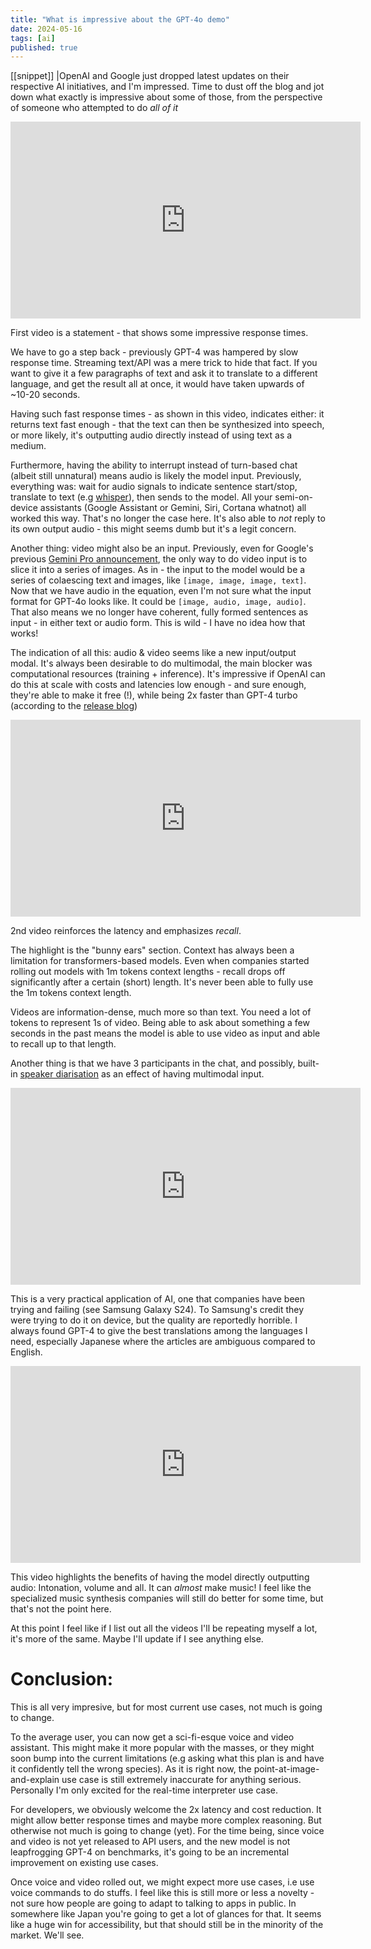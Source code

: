 ```yaml
---
title: "What is impressive about the GPT-4o demo"
date: 2024-05-16
tags: [ai]
published: true
---
```


[[snippet]]
|OpenAI and Google just dropped latest updates on their respective AI initiatives, and I'm impressed. Time to dust off the blog and jot down what exactly is impressive about some of those, from the perspective of someone who attempted to do _all of it_

<iframe width="560" height="315" src="https://www.youtube.com/embed/vgYi3Wr7v_g?si=G9OOCORw2C-Tb5yM" title="YouTube video player" frameborder="0" allow="accelerometer; autoplay; clipboard-write; encrypted-media; gyroscope; picture-in-picture; web-share" referrerpolicy="strict-origin-when-cross-origin" allowfullscreen></iframe>

First video is a statement - that shows some impressive response times.

We have to go a step back - previously GPT-4 was hampered by slow response time. Streaming text/API was a mere trick to hide that fact. If you want to give it a few paragraphs of text and ask it to translate to a different language, and get the result all at once, it would have taken upwards of ~10-20 seconds.

Having such fast response times - as shown in this video, indicates either: it returns text fast enough - that the text can then be synthesized into speech, or more likely, it's outputting audio directly instead of using text as a medium.

Furthermore, having the ability to interrupt instead of turn-based chat (albeit still unnatural) means audio is likely the model input. Previously, everything was: wait for audio signals to indicate sentence start/stop, translate to text (e.g [whisper](https://github.com/openai/whisper)), then sends to the model. All your semi-on-device assistants (Google Assistant or Gemini, Siri, Cortana whatnot) all worked this way. That's no longer the case here. It's also able to _not_ reply to its own output audio - this might seems dumb but it's a legit concern.

Another thing: video might also be an input. Previously, even for Google's previous [Gemini Pro announcement](https://blog.google/technology/ai/google-gemini-next-generation-model-february-2024/#sundar-note), the only way to do video input is to slice it into a series of images. As in - the input to the model would be a series of colaescing text and images, like `[image, image, image, text]`. Now that we have audio in the equation, even I'm not sure what the input format for GPT-4o looks like. It could be `[image, audio, image, audio]`. That also means we no longer have coherent, fully formed sentences as input - in either text or audio form. This is wild - I have no idea how that works!

The indication of all this: audio & video seems like a new input/output modal. It's always been desirable to do multimodal, the main blocker was computational resources (training + inference). It's impressive if OpenAI can do this at scale with costs and latencies low enough - and sure enough, they're able to make it free (!), while being 2x faster than GPT-4 turbo (according to the [release blog](https://openai.com/index/hello-gpt-4o/))

<iframe width="560" height="315" src="https://www.youtube.com/embed/MirzFk_DSiI?si=NsTCHAIMOzVtMiNF" title="YouTube video player" frameborder="0" allow="accelerometer; autoplay; clipboard-write; encrypted-media; gyroscope; picture-in-picture; web-share" referrerpolicy="strict-origin-when-cross-origin" allowfullscreen></iframe>

2nd video reinforces the latency and emphasizes _recall_.

The highlight is the "bunny ears" section. Context has always been a limitation for transformers-based models. Even when companies started rolling out models with 1m tokens context lengths - recall drops off significantly after a certain (short) length. It's never been able to fully use the 1m tokens context length.

Videos are information-dense, much more so than text. You need a lot of tokens to represent 1s of video. Being able to ask about something a few seconds in the past means the model is able to use video as input and able to recall up to that length.

Another thing is that we have 3 participants in the chat, and possibly, built-in [speaker diarisation](https://en.wikipedia.org/wiki/Speaker_diarisation) as an effect of having multimodal input.

<iframe width="560" height="315" src="https://www.youtube.com/embed/WzUnEfiIqP4?si=NT_uHA5YlKTymwuA" title="YouTube video player" frameborder="0" allow="accelerometer; autoplay; clipboard-write; encrypted-media; gyroscope; picture-in-picture; web-share" referrerpolicy="strict-origin-when-cross-origin" allowfullscreen></iframe>

This is a very practical application of AI, one that companies have been trying and failing (see Samsung Galaxy S24). To Samsung's credit they were trying to do it on device, but the quality are reportedly horrible. I always found GPT-4 to give the best translations among the languages I need, especially Japanese where the articles are ambiguous compared to English.

<iframe width="560" height="315" src="https://www.youtube.com/embed/D9byh4MAsUQ?si=PAOV39IR7BP5cMCJ" title="YouTube video player" frameborder="0" allow="accelerometer; autoplay; clipboard-write; encrypted-media; gyroscope; picture-in-picture; web-share" referrerpolicy="strict-origin-when-cross-origin" allowfullscreen></iframe>

This video highlights the benefits of having the model directly outputting audio: Intonation, volume and all. It can _almost_ make music! I feel like the specialized music synthesis companies will still do better for some time, but that's not the point here.

At this point I feel like if I list out all the videos I'll be repeating myself a lot, it's more of the same. Maybe I'll update if I see anything else.

# Conclusion:

This is all very impresive, but for most current use cases, not much is going to change.

To the average user, you can now get a sci-fi-esque voice and video assistant. This might make it more popular with the masses, or they might soon bump into the current limitations (e.g asking what this plan is and have it confidently tell the wrong species). As it is right now, the point-at-image-and-explain use case is still extremely inaccurate for anything serious. Personally I'm only excited for the real-time interpreter use case.

For developers, we obviously welcome the 2x latency and cost reduction. It might allow better response times and maybe more complex reasoning. But otherwise not much is going to change (yet). For the time being, since voice and video is not yet released to API users, and the new model is not leapfrogging GPT-4 on benchmarks, it's going to be an incremental improvement on existing use cases.

Once voice and video rolled out, we might expect more use cases, i.e use voice commands to do stuffs. I feel like this is still more or less a novelty - not sure how people are going to adapt to talking to apps in public. In somewhere like Japan you're going to get a lot of glances for that. It seems like a huge win for accessibility, but that should still be in the minority of the market. We'll see.